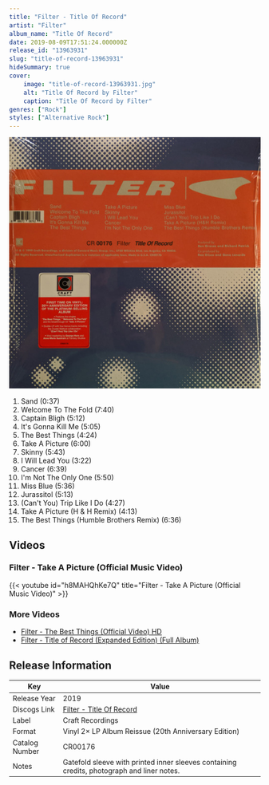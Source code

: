 ```yaml
---
title: "Filter - Title Of Record"
artist: "Filter"
album_name: "Title Of Record"
date: 2019-08-09T17:51:24.000000Z
release_id: "13963931"
slug: "title-of-record-13963931"
hideSummary: true
cover:
    image: "title-of-record-13963931.jpg"
    alt: "Title Of Record by Filter"
    caption: "Title Of Record by Filter"
genres: ["Rock"]
styles: ["Alternative Rock"]
---
```


![Title Of Record by Filter](title-of-record-13963931.jpg)

<!-- section break -->

1. Sand (0:37)
2. Welcome To The Fold (7:40)
3. Captain Bligh (5:12)
4. It's Gonna Kill Me (5:05)
5. The Best Things (4:24)
6. Take A Picture (6:00)
7. Skinny (5:43)
8. I Will Lead You (3:22)
9. Cancer (6:39)
10. I'm Not The Only One (5:50)
11. Miss Blue (5:36)
12. Jurassitol (5:13)
13. (Can't You) Trip Like I Do (4:27)
14. Take A Picture (H & H Remix) (4:13)
15. The Best Things (Humble Brothers Remix) (6:36)

<!-- section break -->




## Videos
### Filter - Take A Picture (Official Music Video)
{{< youtube id="h8MAHQhKe7Q" title="Filter - Take A Picture (Official Music Video)" >}}<br>

### More Videos

- [Filter - The Best Things (Official Video) HD](https://www.youtube.com/watch?v=Of1idt51DHc)
- [Filter - Title of Record (Expanded Edition) (Full Album)](https://www.youtube.com/watch?v=nSbnSTL8anw)


## Release Information
|  Key           | Value                                                |
| ---------------| ---------------------------------------------------- |
| Release Year   | 2019                                   |
| Discogs Link   | [Filter - Title Of Record](https://www.discogs.com/release/13963931-Filter-Title-Of-Record) |
| Label          | Craft Recordings |
| Format         | Vinyl 2× LP Album Reissue (20th Anniversary Edition) |
| Catalog Number | CR00176 |
| Notes | Gatefold sleeve with  printed inner sleeves containing credits, photograph and liner notes. |